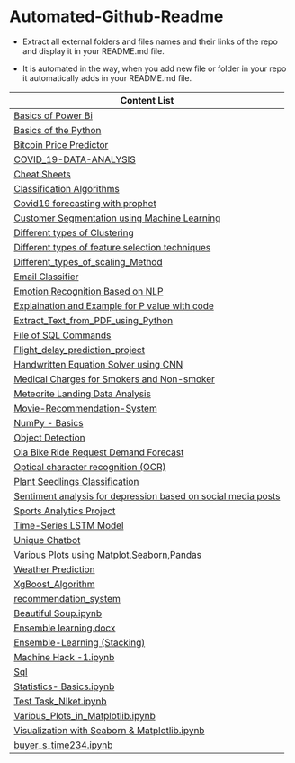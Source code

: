 # Automated-Github-Readme
 
* Extract all external folders and files names and their links of the repo and display it 
in your README.md file. 

* It is automated in the way, when you add new file 
or folder in your repo it automatically adds in your README.md file. 

<!-- Projects start -->
| Content List | 
 | --------------- | 
| [Basics of Power Bi](Basics%20of%20Power%20Bi) |
| [Basics of the Python](Basics%20of%20the%20Python) |
| [Bitcoin Price Predictor](Bitcoin%20Price%20Predictor) |
| [COVID_19-DATA-ANALYSIS](COVID_19-DATA-ANALYSIS) |
| [Cheat Sheets](Cheat%20Sheets) |
| [Classification Algorithms](Classification%20Algorithms) |
| [Covid19 forecasting with prophet](Covid19%20forecasting%20with%20prophet) |
| [Customer Segmentation using Machine Learning](Customer%20Segmentation%20using%20Machine%20Learning) |
| [Different types of Clustering](Different%20types%20of%20Clustering) |
| [Different types of feature selection techniques](Different%20types%20of%20feature%20selection%20techniques) |
| [Different_types_of_scaling_Method](Different_types_of_scaling_Method) |
| [Email Classifier](Email%20Classifier) |
| [Emotion Recognition Based on NLP](Emotion%20Recognition%20Based%20on%20NLP) |
| [Explaination and Example for P value with code](Explaination%20and%20Example%20for%20P%20value%20with%20code) |
| [Extract_Text_from_PDF_using_Python](Extract_Text_from_PDF_using_Python) |
| [File of SQL Commands](File%20of%20SQL%20Commands) |
| [Flight_delay_prediction_project](Flight_delay_prediction_project) |
| [Handwritten Equation Solver using CNN](Handwritten%20Equation%20Solver%20using%20CNN) |
| [Medical Charges for Smokers and Non-smoker](Medical%20Charges%20for%20Smokers%20and%20Non-smoker) |
| [Meteorite Landing Data Analysis](Meteorite%20Landing%20Data%20Analysis) |
| [Movie-Recommendation-System](Movie-Recommendation-System) |
| [NumPy - Basics](NumPy%20-%20Basics) |
| [Object Detection](Object%20Detection) |
| [Ola Bike Ride Request Demand Forecast](Ola%20Bike%20Ride%20Request%20Demand%20Forecast) |
| [Optical character recognition (OCR)](Optical%20character%20recognition%20(OCR)) |
| [Plant Seedlings Classification](Plant%20Seedlings%20Classification) |
| [Sentiment analysis for depression based on social media posts](Sentiment%20analysis%20for%20depression%20based%20on%20social%20media%20posts) |
| [Sports Analytics Project](Sports%20Analytics%20Project) |
| [Time-Series LSTM Model](Time-Series%20LSTM%20Model) |
| [Unique Chatbot](Unique%20Chatbot) |
| [Various Plots using Matplot,Seaborn,Pandas](Various%20Plots%20using%20Matplot%2CSeaborn%2CPandas) |
| [Weather Prediction](Weather%20Prediction) |
| [XgBoost_Algorithm](XgBoost_Algorithm) |
| [recommendation_system](recommendation_system) |
| [Beautiful Soup.ipynb](Beautiful%20Soup.ipynb) |
| [Ensemble learning.docx](Ensemble%20learning.docx) |
| [Ensemble-Learning (Stacking)](Ensemble-Learning%20(Stacking)) |
| [Machine Hack -1.ipynb](Machine%20Hack%20-1.ipynb) |
| [Sql](Sql) |
| [Statistics- Basics.ipynb](Statistics-%20Basics.ipynb) |
| [Test Task_NIket.ipynb](Test%20Task_NIket.ipynb) |
| [Various_Plots_in_Matplotlib.ipynb](Various_Plots_in_Matplotlib.ipynb) |
| [Visualization  with Seaborn & Matplotlib.ipynb](Visualization%20%20with%20Seaborn%20%26%20Matplotlib.ipynb) |
| [buyer_s_time234.ipynb](buyer_s_time234.ipynb) |
<!-- Projects end -->


